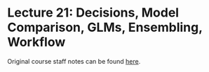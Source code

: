 # Lecture 21: Decisions, Model Comparison, GLMs, Ensembling, Workflow

Original course staff notes can be found [here](https://am207.github.io/2018spring/lectures/lecture21.html).
